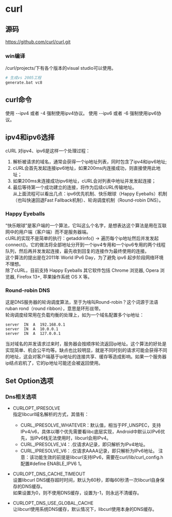 # curl

## 源码
https://github.com/curl/curl.git

### win编译
/curl/projects/下有各个版本的visual studio可以使用。
```bash
# 生成vs 2005工程
generate.bat vc8
```

## curl命令
使用 --ipv4 或者 -4 强制使用ipv4协议。
使用 --ipv6 或者 -6 强制使用ipv6协议。

## ipv4和ipv6选择
cURL 对ipv4、ipv6是这样一个处理过程：
1. 解析被请求的域名，通常会获得一个ip地址列表，同时包含了ipv4和ipv6地址;
2. cURL会首先发起连接ipv6地址，如果200ms内连接成功，则直接使用此地址；
3. 如果200ms未连接成功ipv6地址，cURL会对列表中地址并发发起连接；
4. 最后等待第一个成功建立的连接，将作为后续cURL传输地址。  
从上面流程可以看出几点：ipv6优先机制、快乐眼球（Happy Eyeballs）机制（也叫快速回退Fast Fallback机制）、轮询调度机制（Round-robin DNS）。
### Happy Eyeballs
“快乐眼球”是客户端的一个算法，它叫这么个名字，是想表达这个算法是用在互联网中的用户端（客户端）而不是服务器端。  
cURL的实现不是简单的执行：getaddrinfo() -> 遍历每个ip地址然后并发发起 connect()。它的做法将全部地址分开到一个ipv4专用和一个ipv6专用的两个线程队列，然后再并发发起连接，最先收到回复的连接作为最终使用的连接。  
这个算法的提出是在2011年 World IPv6 Day，为了避免 ipv6 起步阶段网络环境不理想。  
除了cURL，目前支持 Happy Eyeballs 其它软件包括 Chrome 浏览器, Opera 浏览器, Firefox 13+, 苹果操作系统 OS X 等。

### Round-robin DNS
这是DNS服务器的轮询调度算法，至于为啥叫Round-robin？这个词源于法语ruban rond（round ribbon），意思是环形丝带。  
轮询调度经常用在负载均衡的处理上，如为一个域名配置多个ip地址：
```
server  IN  A  192.168.0.1
server  IN  A  10.0.0.1
server  IN  A  127.0.0.1
```
当对域名的并发请求过来时，服务器会按顺序轮流返回ip地址。这个算法的好处是实现简单、机会公平均等。缺点也比较明显，就是不同时刻的请求可能会获得不同的地址，这会对客户端基于ip地址的连接共享、缓存等造成影响。如果一个服务器ip结点宕机了，它的ip地址可能还会被返回使用。

## Set Option选项
### Dns相关选项
* CURLOPT_IPRESOLVE  
  指定libcurl域名解析的方式，其值有：
  * CURL_IPRESOLVE_WHATEVER：默认值，相当于PF_UNSPEC，支持IPv4/v6，具体以哪个优先需要看libc底层实现，Android中默认以IPv6优先，当IPv6栈无法使用时，libcurl会用IPv4。
  * CURL_IPRESOLVE_V4：.仅请求A记录，即只解析为IPv4地址。
  * CURL_IPRESOLVE_V6：.仅请求AAAA记录，即只解析为IPv6地址。
  注意：该功能生效的前提是libcurl支持IPv6，需要在curl/lib/curl_config.h配置#define ENABLE_IPV6 1。

* CURLOPT_DNS_CACHE_TIMEOUT  
  设置libcurl DNS缓存超时时间，默认为60秒，即每60秒清一次libcurl自身保存的DNS缓存。  
  如果设置为0，则不使用DNS缓存，设置为-1，则永远不清缓存。
* CURLOPT_DNS_USE_GLOBAL_CACHE  
  让libcurl使用系统DNS缓存，默认情况下，libcurl使用本身的DNS缓存。
  